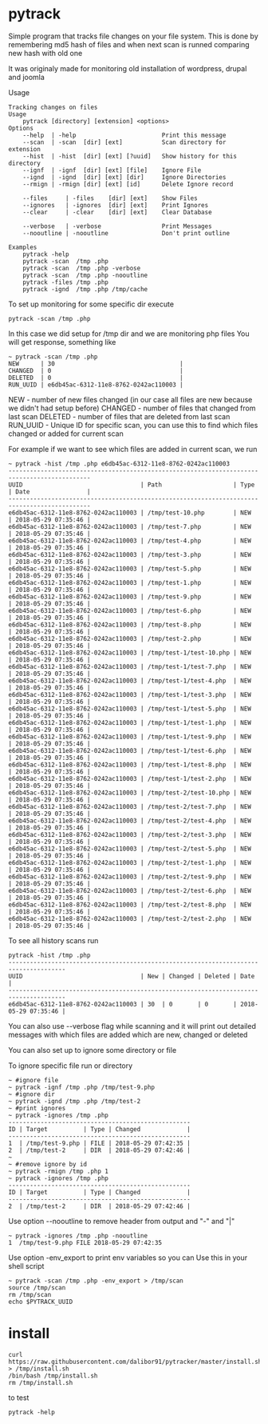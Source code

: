 # pytrack

Simple program that tracks file changes on your file system.
This is done by remembering md5 hash of files and when next scan is runned
comparing new hash with old one

It was originaly made for monitoring old installation of wordpress, drupal and joomla


Usage
```
Tracking changes on files
Usage
    pytrack [directory] [extension] <options>
Options
    --help  | -help                        Print this message
    --scan  | -scan  [dir] [ext]           Scan directory for extension
    --hist  | -hist  [dir] [ext] [?uuid]   Show history for this directory
    --ignf  | -ignf  [dir] [ext] [file]    Ignore File
    --ignd  | -ignd  [dir] [ext] [dir]     Ignore Directories
    --rmign | -rmign [dir] [ext] [id]      Delete Ignore record

    --files     | -files    [dir] [ext]    Show Files
    --ignores   | -ignores  [dir] [ext]    Print Ignores
    --clear     | -clear    [dir] [ext]    Clear Database

    --verbose   | -verbose                 Print Messages
    --nooutline | -nooutline               Don't print outline

Examples
    pytrack -help
    pytrack -scan  /tmp .php
    pytrack -scan  /tmp .php -verbose
    pytrack -scan  /tmp .php -nooutline
    pytrack -files /tmp .php
    pytrack -ignd  /tmp .php /tmp/cache
```

To set up monitoring for some specific dir
execute
```
pytrack -scan /tmp .php
```

In this case we did setup for /tmp dir and we are monitoring php files
You will get response, something like
```
~ pytrack -scan /tmp .php
NEW      | 30                                   |
CHANGED  | 0                                    |
DELETED  | 0                                    |
RUN_UUID | e6db45ac-6312-11e8-8762-0242ac110003 |
```

NEW - number of new files changed (in our case all files are new because we didn't had setup before)
CHANGED - number of files that changed from last scan
DELETED - number of files that are deleted from last scan
RUN_UUID - Unique ID for specific scan, you can use this to find which files changed or added for current scan

For example if we want to see which files are added in current scan, we run
```
~ pytrack -hist /tmp .php e6db45ac-6312-11e8-8762-0242ac110003
---------------------------------------------------------------------------------------------
UUID                                 | Path                    | Type | Date                |
---------------------------------------------------------------------------------------------
e6db45ac-6312-11e8-8762-0242ac110003 | /tmp/test-10.php        | NEW  | 2018-05-29 07:35:46 |
e6db45ac-6312-11e8-8762-0242ac110003 | /tmp/test-7.php         | NEW  | 2018-05-29 07:35:46 |
e6db45ac-6312-11e8-8762-0242ac110003 | /tmp/test-4.php         | NEW  | 2018-05-29 07:35:46 |
e6db45ac-6312-11e8-8762-0242ac110003 | /tmp/test-3.php         | NEW  | 2018-05-29 07:35:46 |
e6db45ac-6312-11e8-8762-0242ac110003 | /tmp/test-5.php         | NEW  | 2018-05-29 07:35:46 |
e6db45ac-6312-11e8-8762-0242ac110003 | /tmp/test-1.php         | NEW  | 2018-05-29 07:35:46 |
e6db45ac-6312-11e8-8762-0242ac110003 | /tmp/test-9.php         | NEW  | 2018-05-29 07:35:46 |
e6db45ac-6312-11e8-8762-0242ac110003 | /tmp/test-6.php         | NEW  | 2018-05-29 07:35:46 |
e6db45ac-6312-11e8-8762-0242ac110003 | /tmp/test-8.php         | NEW  | 2018-05-29 07:35:46 |
e6db45ac-6312-11e8-8762-0242ac110003 | /tmp/test-2.php         | NEW  | 2018-05-29 07:35:46 |
e6db45ac-6312-11e8-8762-0242ac110003 | /tmp/test-1/test-10.php | NEW  | 2018-05-29 07:35:46 |
e6db45ac-6312-11e8-8762-0242ac110003 | /tmp/test-1/test-7.php  | NEW  | 2018-05-29 07:35:46 |
e6db45ac-6312-11e8-8762-0242ac110003 | /tmp/test-1/test-4.php  | NEW  | 2018-05-29 07:35:46 |
e6db45ac-6312-11e8-8762-0242ac110003 | /tmp/test-1/test-3.php  | NEW  | 2018-05-29 07:35:46 |
e6db45ac-6312-11e8-8762-0242ac110003 | /tmp/test-1/test-5.php  | NEW  | 2018-05-29 07:35:46 |
e6db45ac-6312-11e8-8762-0242ac110003 | /tmp/test-1/test-1.php  | NEW  | 2018-05-29 07:35:46 |
e6db45ac-6312-11e8-8762-0242ac110003 | /tmp/test-1/test-9.php  | NEW  | 2018-05-29 07:35:46 |
e6db45ac-6312-11e8-8762-0242ac110003 | /tmp/test-1/test-6.php  | NEW  | 2018-05-29 07:35:46 |
e6db45ac-6312-11e8-8762-0242ac110003 | /tmp/test-1/test-8.php  | NEW  | 2018-05-29 07:35:46 |
e6db45ac-6312-11e8-8762-0242ac110003 | /tmp/test-1/test-2.php  | NEW  | 2018-05-29 07:35:46 |
e6db45ac-6312-11e8-8762-0242ac110003 | /tmp/test-2/test-10.php | NEW  | 2018-05-29 07:35:46 |
e6db45ac-6312-11e8-8762-0242ac110003 | /tmp/test-2/test-7.php  | NEW  | 2018-05-29 07:35:46 |
e6db45ac-6312-11e8-8762-0242ac110003 | /tmp/test-2/test-4.php  | NEW  | 2018-05-29 07:35:46 |
e6db45ac-6312-11e8-8762-0242ac110003 | /tmp/test-2/test-3.php  | NEW  | 2018-05-29 07:35:46 |
e6db45ac-6312-11e8-8762-0242ac110003 | /tmp/test-2/test-5.php  | NEW  | 2018-05-29 07:35:46 |
e6db45ac-6312-11e8-8762-0242ac110003 | /tmp/test-2/test-1.php  | NEW  | 2018-05-29 07:35:46 |
e6db45ac-6312-11e8-8762-0242ac110003 | /tmp/test-2/test-9.php  | NEW  | 2018-05-29 07:35:46 |
e6db45ac-6312-11e8-8762-0242ac110003 | /tmp/test-2/test-6.php  | NEW  | 2018-05-29 07:35:46 |
e6db45ac-6312-11e8-8762-0242ac110003 | /tmp/test-2/test-8.php  | NEW  | 2018-05-29 07:35:46 |
e6db45ac-6312-11e8-8762-0242ac110003 | /tmp/test-2/test-2.php  | NEW  | 2018-05-29 07:35:46 |
```

To see all history scans run
```
pytrack -hist /tmp .php
--------------------------------------------------------------------------------------
UUID                                 | New | Changed | Deleted | Date                |
--------------------------------------------------------------------------------------
e6db45ac-6312-11e8-8762-0242ac110003 | 30  | 0       | 0       | 2018-05-29 07:35:46 |
```

You can also use --verbose flag while scanning and it will print out detailed messages with which files are added
which are new, changed or deleted

You can also set up to ignore some directory or file

To ignore specific file run or directory
```
~ #ignore file
~ pytrack -ignf /tmp .php /tmp/test-9.php
~ #ignore dir
~ pytrack -ignd /tmp .php /tmp/test-2
~ #print ignores
~ pytrack -ignores /tmp .php
---------------------------------------------------
ID | Target          | Type | Changed             |
---------------------------------------------------
1  | /tmp/test-9.php | FILE | 2018-05-29 07:42:35 |
2  | /tmp/test-2     | DIR  | 2018-05-29 07:42:46 |
~
~ #remove ignore by id
~ pytrack -rmign /tmp .php 1
~ pytrack -ignores /tmp .php
---------------------------------------------------
ID | Target          | Type | Changed             |
---------------------------------------------------
2  | /tmp/test-2     | DIR  | 2018-05-29 07:42:46 |
```

Use option --nooutline to remove header from output and "-" and "|"

```
~ pytrack -ignores /tmp .php -nooutline
1  /tmp/test-9.php FILE 2018-05-29 07:42:35
```

Use option -env_export to print env variables so you can
Use this in your shell script

```
~ pytrack -scan /tmp .php -env_export > /tmp/scan
source /tmp/scan
rm /tmp/scan
echo $PYTRACK_UUID
```


# install

```
curl https://raw.githubusercontent.com/dalibor91/pytracker/master/install.sh > /tmp/install.sh
/bin/bash /tmp/install.sh
rm /tmp/install.sh
```

to test 
```
pytrack -help
```

